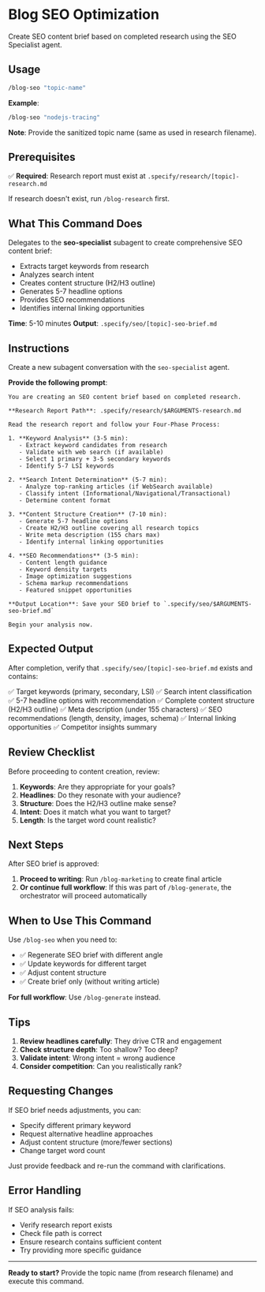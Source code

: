 # Blog SEO Optimization

Create SEO content brief based on completed research using the SEO Specialist agent.

## Usage

```bash
/blog-seo "topic-name"
```

**Example**:
```bash
/blog-seo "nodejs-tracing"
```

**Note**: Provide the sanitized topic name (same as used in research filename).

## Prerequisites

✅ **Required**: Research report must exist at `.specify/research/[topic]-research.md`

If research doesn't exist, run `/blog-research` first.

## What This Command Does

Delegates to the **seo-specialist** subagent to create comprehensive SEO content brief:

- Extracts target keywords from research
- Analyzes search intent
- Creates content structure (H2/H3 outline)
- Generates 5-7 headline options
- Provides SEO recommendations
- Identifies internal linking opportunities

**Time**: 5-10 minutes
**Output**: `.specify/seo/[topic]-seo-brief.md`

## Instructions

Create a new subagent conversation with the `seo-specialist` agent.

**Provide the following prompt**:

```
You are creating an SEO content brief based on completed research.

**Research Report Path**: .specify/research/$ARGUMENTS-research.md

Read the research report and follow your Four-Phase Process:

1. **Keyword Analysis** (3-5 min):
   - Extract keyword candidates from research
   - Validate with web search (if available)
   - Select 1 primary + 3-5 secondary keywords
   - Identify 5-7 LSI keywords

2. **Search Intent Determination** (5-7 min):
   - Analyze top-ranking articles (if WebSearch available)
   - Classify intent (Informational/Navigational/Transactional)
   - Determine content format

3. **Content Structure Creation** (7-10 min):
   - Generate 5-7 headline options
   - Create H2/H3 outline covering all research topics
   - Write meta description (155 chars max)
   - Identify internal linking opportunities

4. **SEO Recommendations** (3-5 min):
   - Content length guidance
   - Keyword density targets
   - Image optimization suggestions
   - Schema markup recommendations
   - Featured snippet opportunities

**Output Location**: Save your SEO brief to `.specify/seo/$ARGUMENTS-seo-brief.md`

Begin your analysis now.
```

## Expected Output

After completion, verify that `.specify/seo/[topic]-seo-brief.md` exists and contains:

✅ Target keywords (primary, secondary, LSI)
✅ Search intent classification
✅ 5-7 headline options with recommendation
✅ Complete content structure (H2/H3 outline)
✅ Meta description (under 155 characters)
✅ SEO recommendations (length, density, images, schema)
✅ Internal linking opportunities
✅ Competitor insights summary

## Review Checklist

Before proceeding to content creation, review:

1. **Keywords**: Are they appropriate for your goals?
2. **Headlines**: Do they resonate with your audience?
3. **Structure**: Does the H2/H3 outline make sense?
4. **Intent**: Does it match what you want to target?
5. **Length**: Is the target word count realistic?

## Next Steps

After SEO brief is approved:

1. **Proceed to writing**: Run `/blog-marketing` to create final article
2. **Or continue full workflow**: If this was part of `/blog-generate`, the orchestrator will proceed automatically

## When to Use This Command

Use `/blog-seo` when you need to:

- ✅ Regenerate SEO brief with different angle
- ✅ Update keywords for different target
- ✅ Adjust content structure
- ✅ Create brief only (without writing article)

**For full workflow**: Use `/blog-generate` instead.

## Tips

1. **Review headlines carefully**: They drive CTR and engagement
2. **Check structure depth**: Too shallow? Too deep?
3. **Validate intent**: Wrong intent = wrong audience
4. **Consider competition**: Can you realistically rank?

## Requesting Changes

If SEO brief needs adjustments, you can:
- Specify different primary keyword
- Request alternative headline approaches
- Adjust content structure (more/fewer sections)
- Change target word count

Just provide feedback and re-run the command with clarifications.

## Error Handling

If SEO analysis fails:
- Verify research report exists
- Check file path is correct
- Ensure research contains sufficient content
- Try providing more specific guidance

---

**Ready to start?** Provide the topic name (from research filename) and execute this command.
